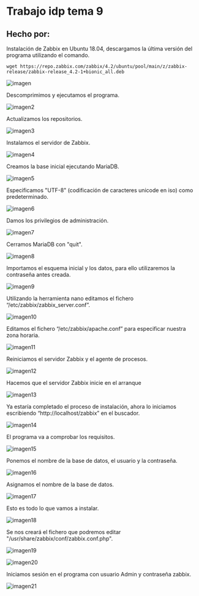 
# Trabajo idp tema 9 
## Hecho por: 

Instalación de Zabbix en Ubuntu 18.04, descargamos la última versión del programa utilizando el comando.

`wget https://repo.zabbix.com/zabbix/4.2/ubuntu/pool/main/z/zabbix-release/zabbix-release_4.2-1+bionic_all.deb`

![imagen](imagenes/image002.gif)

Descomprimimos y ejecutamos el programa.

![imagen2](imagenes/image003.png)

Actualizamos los repositorios.

![imagen3](imagenes/image005.png)

Instalamos el servidor de Zabbix.

![imagen4](imagenes/image007.png)

Creamos la base inicial ejecutando MariaDB.

![imagen5](imagenes/image009.png)

Especificamos "UTF-8" (codificación de caracteres unicode en iso) como predeterminado.

![imagen6](imagenes/image011.png)

Damos los privilegios de administración.

![imagen7](imagenes/image013.png)

Cerramos MariaDB con "quit".

![imagen8](imagenes/image015.png)

Importamos el esquema inicial y los datos, para ello utilizaremos la contraseña antes creada.

![imagen9](imagenes/image017.png)

Utilizando la herramienta nano editamos el fichero “/etc/zabbix/zabbix_server.conf”.

![imagen10](imagenes/image019.png)

Editamos el fichero “/etc/zabbix/apache.conf” para especificar nuestra zona horaria.

![imagen11](imagenes/image021.png)

Reiniciamos el servidor Zabbix y el agente de procesos.

![imagen12](imagenes/image023.png)

Hacemos que el servidor Zabbix inicie en el arranque

![imagen13](imagenes/image025.png)

Ya estaría completado el proceso de instalación, ahora lo iniciamos escribiendo “http://localhost/zabbix”  en el buscador.

![imagen14](imagenes/image027.png)

El programa va a comprobar los requisitos.

![imagen15](imagenes/image029.png)

Ponemos el nombre de la base de datos, el usuario y la contraseña.

![imagen16](imagenes/image031.png)

Asignamos el nombre de la base de datos.

![imagen17](imagenes/image033.png)

Esto es todo lo que vamos a instalar.

![imagen18](imagenes/image035.png)

Se nos creará el fichero que podremos editar "/usr/share/zabbix/conf/zabbix.conf.php".

![imagen19](imagenes/image037.png)

![imagen20](imagenes/image039.png)

Iniciamos sesión en el programa con usuario Admin y contraseña zabbix.

![imagen21](imagenes/image042.gif)


